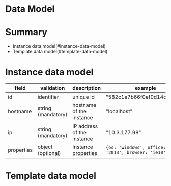 Data Model
==========

# Summary

* Instance data model(#instance-data-model)
* Template data model(#template-data-model)

# Instance data model

| field | validation | description | example
| --- | --- | --- | ---
| id | identifier | unique id | "582c1e7b66f0ef0d14d2d739"
| hostname | string (mandatory) | hostname of the instance | "localhost"
| ip | string (mandatory) | IP address of the instance | "10.3.177.98"
| properties | object (optional) | Instance properties | `{os: 'windows', office: '2013', browser: 'ie10'}`

# Template data model